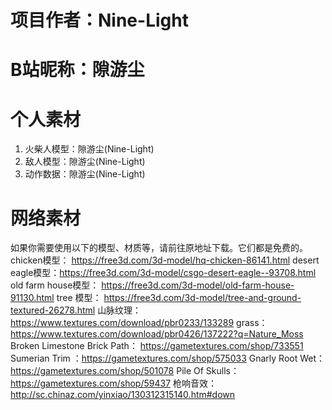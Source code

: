 # 项目作者：Nine-Light
# B站昵称：隙游尘

# 个人素材
1. 火柴人模型：隙游尘(Nine-Light)
2. 敌人模型：隙游尘(Nine-Light)
3. 动作数据：隙游尘(Nine-Light)

# 网络素材
如果你需要使用以下的模型、材质等，请前往原地址下载。它们都是免费的。
chicken模型： https://free3d.com/3d-model/hq-chicken-86141.html
desert eagle模型：https://free3d.com/3d-model/csgo-desert-eagle--93708.html
old farm house模型： https://free3d.com/3d-model/old-farm-house-91130.html
tree 模型： https://free3d.com/3d-model/tree-and-ground-textured-26278.html
山脉纹理： https://www.textures.com/download/pbr0233/133289
grass：https://www.textures.com/download/pbr0426/137222?q=Nature_Moss
Broken Limestone Brick Path： https://gametextures.com/shop/733551
Sumerian Trim ：https://gametextures.com/shop/575033
Gnarly Root Wet：https://gametextures.com/shop/501078
Pile Of Skulls：https://gametextures.com/shop/59437
枪响音效：http://sc.chinaz.com/yinxiao/130312315140.htm#down